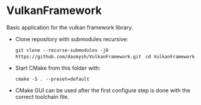 # VulkanFramework
Basic application for the vulkan framework library.
- Clone repository with submodules recursive:

  ```git clone --recurse-submodules -j8 https://github.com/dasmysh/VulkanFramework.git ```
  ```cd VulkanFramework```

- Start CMake from this folder with:

  ```cmake -S . --preset=default```

- CMake GUI can be used after the first configure step is done with the correct toolchain file.
